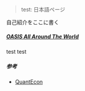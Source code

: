 <!-- Global site tag (gtag.js) - Google Analytics -->
<script async src="https://www.googletagmanager.com/gtag/js?id=G-LVL413SV09"></script>
<script>
  window.dataLayer = window.dataLayer || [];
  function gtag(){dataLayer.push(arguments);}
  gtag('js', new Date());

  gtag('config', 'G-LVL413SV09');
</script>


> test: 日本語ページ

自己紹介をここに書く

##### [OASIS All Around The World](https://www.youtube.com/watch?v=bdT8ixdxPX4)

test test


##### 参考

- [QuantEcon][1]

[1]: https://python.quantecon.org "おすすめ"